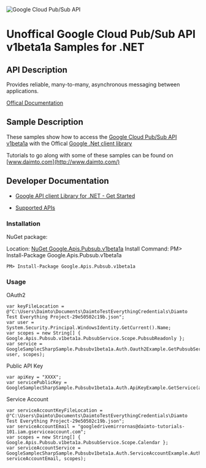 ﻿![Google Cloud Pub/Sub API](http://www.google.com/images/icons/product/search-32.gif)

# Unoffical Google Cloud Pub/Sub API v1beta1a Samples for .NET  

## API Description

Provides reliable, many-to-many, asynchronous messaging between applications.

[Offical Documentation](https://cloud.google.com/pubsub/docs)

## Sample Description

These samples show how to access the [Google Cloud Pub/Sub API v1beta1a](https://cloud.google.com/pubsub/docs) with the Offical [Google .Net client library](https://github.com/google/google-api-dotnet-client)

Tutorials to go along with some of these samples can be found on [www.daimto.com](http://www.daimto.com/)

## Developer Documentation

* [Google API client Library for .NET - Get Started](https://developers.google.com/api-client-library/dotnet/get_started)

* [Supported APIs](https://developers.google.com/api-client-library/dotnet/apis/)

### Installation

NuGet package:

Location: [NuGet Google.Apis.Pubsub.v1beta1a](https://www.nuget.org/packages/Google.Apis.Pubsub.v1beta1a)
Install Command: PM>  Install-Package Google.Apis.Pubsub.v1beta1a

```
PM> Install-Package Google.Apis.Pubsub.v1beta1a
```

### Usage

OAuth2
```
var keyFileLocation = @"C:\Users\Daimto\Documents\DaimtoTestEverythingCredentials\Diamto Test Everything Project-29e50502c19b.json";
var user = System.Security.Principal.WindowsIdentity.GetCurrent().Name;
var scopes = new String[] { Google.Apis.Pubsub.v1beta1a.PubsubService.Scope.PubsubReadonly };
var service = GoogleSamplecSharpSample.Pubsubv1beta1a.Auth.Oauth2Example.GetPubsubService(keyFileLocation, user, scopes);
```

Public API Key

```
var apiKey = "XXXX";
var servicePublicKey = GoogleSamplecSharpSample.Pubsubv1beta1a.Auth.ApiKeyExample.GetService(apiKey);
```

Service Account
```
var serviceAccountKeyFileLocation = @"C:\Users\Daimto\Documents\DaimtoTestEverythingCredentials\Diamto Test Everything Project-29e50502c19b.json";
var serviceAccountEmail = "googledrivemirrornas@daimto-tutorials-101.iam.gserviceaccount.com";
var scopes = new String[] { Google.Apis.Pubsub.v1beta1a.PubsubService.Scope.Calendar };            
var serviceAccountService = GoogleSamplecSharpSample.Pubsubv1beta1a.Auth.ServiceAccountExample.AuthenticateServiceAccount(serviceAccountKeyFileLocation, serviceAccountEmail, scopes);
```
